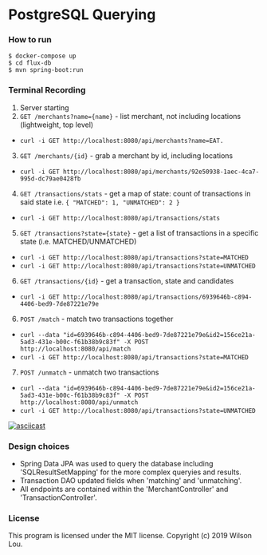 # PostgreSQL Querying

### How to run

```
$ docker-compose up
$ cd flux-db
$ mvn spring-boot:run
```

### Terminal Recording

1. Server starting
2. `GET /merchants?name={name}` - list merchant, not including locations (lightweight, top level)
* `curl -i GET http://localhost:8080/api/merchants?name=EAT.`
3. `GET /merchants/{id}` - grab a merchant by id, including locations
* `curl -i GET http://localhost:8080/api/merchants/92e50938-1aec-4ca7-995d-dc79ae0428fb`
4. `GET /transactions/stats` - get a map of state: count of transactions in said state i.e. `{ "MATCHED": 1, "UNMATCHED": 2 }`
* `curl -i GET http://localhost:8080/api/transactions/stats`
5. `GET /transactions?state={state}` - get a list of transactions in a specific state (i.e. MATCHED/UNMATCHED)
* `curl -i GET http://localhost:8080/api/transactions?state=MATCHED`
* `curl -i GET http://localhost:8080/api/transactions?state=UNMATCHED`
6. `GET /transactions/{id}` - get a transaction, state and candidates
* `curl -i GET http://localhost:8080/api/transactions/6939646b-c894-4406-bed9-7de87221e79e`
6. `POST /match` - match two transactions together
* `curl --data "id=6939646b-c894-4406-bed9-7de87221e79e&id2=156ce21a-5ad3-431e-b00c-f61b38b9c83f" -X POST http://localhost:8080/api/match`
* `curl -i GET http://localhost:8080/api/transactions?state=MATCHED`
7. `POST /unmatch` - unmatch two transactions
* `curl --data "id=6939646b-c894-4406-bed9-7de87221e79e&id2=156ce21a-5ad3-431e-b00c-f61b38b9c83f" -X POST http://localhost:8080/api/unmatch`
* `curl -i GET http://localhost:8080/api/transactions?state=UNMATCHED`

[![asciicast](https://asciinema.org/a/ombJeRFxCwT215n528uHVVWXU.svg)](https://asciinema.org/a/ombJeRFxCwT215n528uHVVWXU)

### Design choices

- Spring Data JPA was used to query the database including 'SQLResultSetMapping' for the more complex queryies and results.
- Transaction DAO updated fields when 'matching' and 'unmatching'.
- All endpoints are contained within the 'MerchantController' and 'TransactionController'.

### License
This program is licensed under the MIT license.
Copyright (c) 2019 Wilson Lou.
